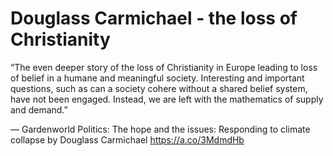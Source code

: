 # Douglass Carmichael - the loss of Christianity

“The even deeper story of the loss of Christianity in Europe leading to loss of belief in a humane and meaningful society. Interesting and important questions, such as can a society cohere without a shared belief system, have not been engaged. Instead, we are left with the mathematics of supply and demand.”

— Gardenworld Politics: The hope and the issues: Responding to climate collapse by Douglass Carmichael
https://a.co/3MdmdHb